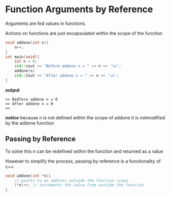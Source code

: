# Function Arguments by Reference

Arguments are fed values in functions. 

Actions on functions are just encapsulated within the scope of the function 

```c++
void addone(int n){
    n++;
}
int main(void){
    int n = 0;
    std::cout << "Before addone n = " << n << '\n';
    addone(n)
    std::Cout << "After addone n = " << n << '\n';
}
```

**output**
```
>> Bedfore addone n = 0
>> After addone n = 0
>>
```

***notice*** because n is not defined within the scope of addone it is notmodified by the addone function

## Passing by Reference

To solve this n can be redefined within the function and returned as a value 

However to simplify the process, passing by reference is a functionality of c++

```c++
void addone(int *n){
    // points to an address outside the function scope
    (*n)++; // increments the value from outside the function
}